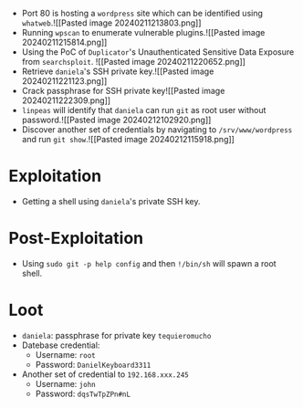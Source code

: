 - Port 80 is hosting a `wordpress` site which can be identified using `whatweb`.![[Pasted image 20240211213803.png]]
- Running `wpscan` to enumerate vulnerable plugins.![[Pasted image 20240211215814.png]]
- Using the PoC of `Duplicator`'s Unauthenticated Sensitive Data Exposure from `searchsploit`. ![[Pasted image 20240211220652.png]]
- Retrieve `daniela`'s SSH private key.![[Pasted image 20240211221123.png]]
- Crack passphrase for SSH private key![[Pasted image 20240211222309.png]]
- `linpeas` will identify that `daniela` can run `git` as root user without password.![[Pasted image 20240212102920.png]]
- Discover another set of credentials by navigating to `/srv/www/wordpress` and run `git show`.![[Pasted image 20240212115918.png]]
# Exploitation
- Getting a shell using `daniela`'s private SSH key.
# Post-Exploitation
- Using `sudo git -p help config` and then `!/bin/sh` will spawn a root shell. 
# Loot
- `daniela`: passphrase for private key `tequieromucho`
- Datebase credential:
	- Username: `root`
	- Password: `DanielKeyboard3311`
- Another set of  credential to `192.168.xxx.245` 
	- Username: `john`
	- Password: `dqsTwTpZPn#nL`